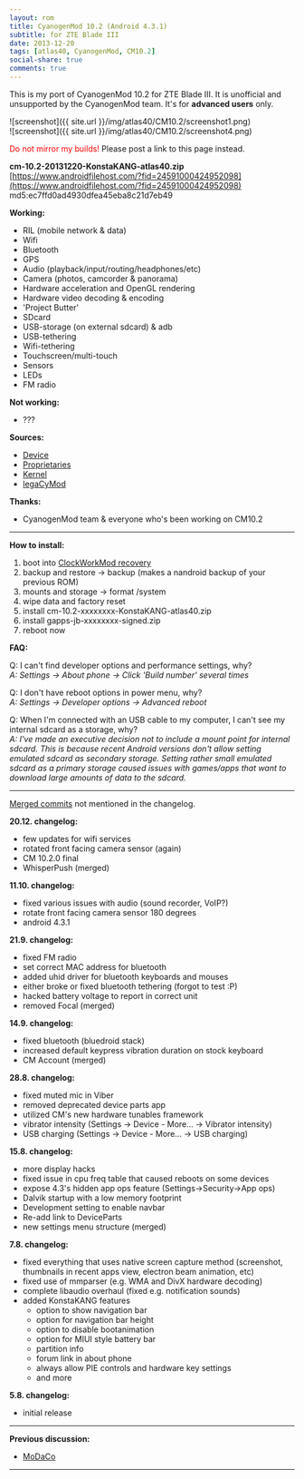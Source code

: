 ```yaml
---
layout: rom
title: CyanogenMod 10.2 (Android 4.3.1)
subtitle: for ZTE Blade III
date: 2013-12-20
tags: [atlas40, CyanogenMod, CM10.2]
social-share: true
comments: true
---
```


This is my port of CyanogenMod 10.2 for ZTE Blade III. It is unofficial and unsupported by the CyanogenMod team. It's for **advanced users** only.

![screenshot]({{ site.url }}/img/atlas40/CM10.2/screenshot1.png)  
![screenshot]({{ site.url }}/img/atlas40/CM10.2/screenshot4.png)

<span style="color:#FF0000;">Do not mirror my builds!</span> Please post a link to this page instead.

**cm-10.2-20131220-KonstaKANG-atlas40.zip**  
[https://www.androidfilehost.com/?fid=24591000424952098](https://www.androidfilehost.com/?fid=24591000424952098)  
md5:ec7ffd0ad4930dfea45eba8c21d7eb49

**Working:**

- RIL (mobile network & data)
- Wifi
- Bluetooth
- GPS
- Audio (playback/input/routing/headphones/etc)
- Camera (photos, camcorder & panorama)
- Hardware acceleration and OpenGL rendering
- Hardware video decoding & encoding
- 'Project Butter'
- SDcard
- USB-storage (on external sdcard) & adb
- USB-tethering
- Wifi-tethering
- Touchscreen/multi-touch
- Sensors
- LEDs
- FM radio

**Not working:**

- ???

**Sources:**

- [Device](https://github.com/KonstaT/android_device_zte_atlas40/tree/cm-10.2)
- [Proprietaries](https://github.com/KonstaT/proprietary_vendor_zte/tree/cm-10.2)
- [Kernel](https://github.com/KonstaT/android_kernel_zte_msm7x27a/tree/cm-10.2)
- [legaCyMod](https://github.com/legaCyMod)

**Thanks:**

- CyanogenMod team & everyone who's been working on CM10.2

----

**How to install:**

1. boot into [ClockWorkMod recovery](/devices/atlas40/CWM)
2. backup and restore -> backup (makes a nandroid backup of your previous ROM)
3. mounts and storage -> format /system
4. wipe data and factory reset
5. install cm-10.2-xxxxxxxx-KonstaKANG-atlas40.zip
6. install gapps-jb-xxxxxxxx-signed.zip
7. reboot now

**FAQ:**

Q: I can't find developer options and performance settings, why?  
*A: Settings -> About phone -> Click 'Build number' several times*

Q: I don't have reboot options in power menu, why?  
*A: Settings -> Developer options -> Advanced reboot*

Q: When I'm connected with an USB cable to my computer, I can't see my internal sdcard as a storage, why?  
*A: I've made an executive decision not to include a mount point for internal sdcard. This is because recent Android versions don't allow setting emulated sdcard as secondary storage. Setting rather small emulated sdcard as a primary storage caused issues with games/apps that want to download large amounts of data to the sdcard.*

----

[Merged commits](https://review.lineageos.org/#/q/status:merged++branch:cm-10.2+-project:%255E.*device.*+-project:%255E.*kernel.*,n,z) not mentioned in the changelog.

**20.12. changelog:**

- few updates for wifi services
- rotated front facing camera sensor (again)
- CM 10.2.0 final
- WhisperPush (merged)

**11.10. changelog:**

- fixed various issues with audio (sound recorder, VoIP?)
- rotate front facing camera sensor 180 degrees
- android 4.3.1

**21.9. changelog:**

- fixed FM radio
- set correct MAC address for bluetooth
- added uhid driver for bluetooth keyboards and mouses
- either broke or fixed bluetooth tethering (forgot to test :P)
- hacked battery voltage to report in correct unit
- removed Focal (merged)

**14.9. changelog:**

- fixed bluetooth (bluedroid stack)
- increased default keypress vibration duration on stock keyboard
- CM Account (merged)

**28.8. changelog:**

- fixed muted mic in Viber
- removed deprecated device parts app
- utilized CM's new hardware tunables framework
- vibrator intensity (Settings -> Device - More... -> Vibrator intensity)
- USB charging (Settings -> Device - More... -> USB charging)

**15.8. changelog:**

- more display hacks
- fixed issue in cpu freq table that caused reboots on some devices
- expose 4.3's hidden app ops feature (Settings->Security->App ops)
- Dalvik startup with a low memory footprint
- Development setting to enable navbar
- Re-add link to DeviceParts
- new settings menu structure (merged)

**7.8. changelog:**

- fixed everything that uses native screen capture method (screenshot, thumbnails in recent apps view, electron beam animation, etc)
- fixed use of mmparser (e.g. WMA and DivX hardware decoding)
- complete libaudio overhaul (fixed e.g. notification sounds)
- added KonstaKANG features
  - option to show navigation bar
  - option for navigation bar height
  - option to disable bootanimation
  - option for MIUI style battery bar
  - partition info
  - forum link in about phone
  - always allow PIE controls and hardware key settings
  - and more

**5.8. changelog:**

- initial release

----

**Previous discussion:**

- [MoDaCo](http://www.modaco.com/topic/364042-cyanogenmod-102/)

----
